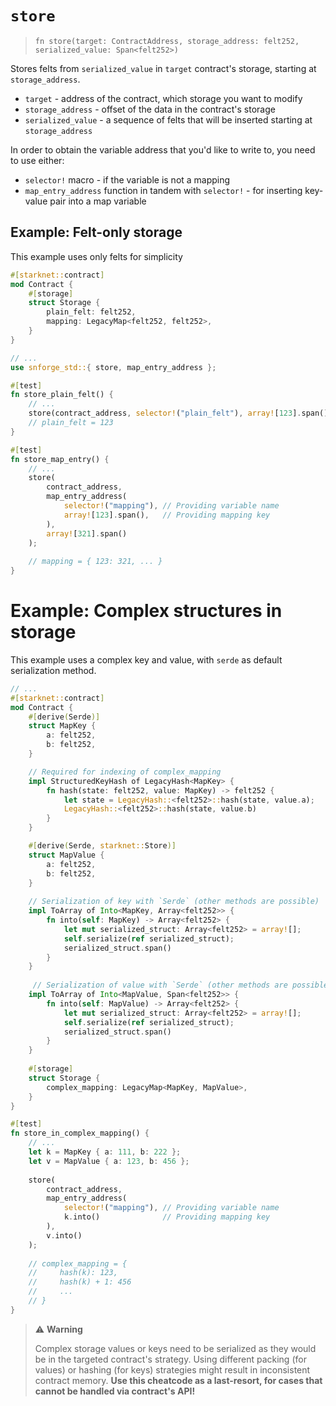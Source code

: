 # `store`

> `fn store(target: ContractAddress, storage_address: felt252, serialized_value: Span<felt252>)`

Stores felts from `serialized_value` in `target` contract's storage, starting at `storage_address`. 

- `target` - address of the contract, which storage you want to modify
- `storage_address` - offset of the data in the contract's storage 
- `serialized_value` - a sequence of felts that will be inserted starting at `storage_address` 


In order to obtain the variable address that you'd like to write to, you need to use either:
- `selector!` macro - if the variable is not a mapping
- `map_entry_address` function in tandem with `selector!` - for inserting key-value pair into a map variable

## Example: Felt-only storage
This example uses only felts for simplicity

```rust
#[starknet::contract]
mod Contract {
    #[storage]
    struct Storage {
        plain_felt: felt252,
        mapping: LegacyMap<felt252, felt252>,
    }
}

// ...
use snforge_std::{ store, map_entry_address };

#[test]
fn store_plain_felt() {
    // ...
    store(contract_address, selector!("plain_felt"), array![123].span());
    // plain_felt = 123
}

#[test]
fn store_map_entry() {
    // ...
    store(
        contract_address, 
        map_entry_address(
            selector!("mapping"), // Providing variable name
            array![123].span(),   // Providing mapping key 
        ),
        array![321].span()
    );
    
    // mapping = { 123: 321, ... }
}
```

# Example: Complex structures in storage
This example uses a complex key and value, with `serde` as default serialization method.

```rust
// ...
#[starknet::contract]
mod Contract {
    #[derive(Serde)]
    struct MapKey {
        a: felt252,
        b: felt252,
    }

    // Required for indexing of complex_mapping
    impl StructuredKeyHash of LegacyHash<MapKey> {
        fn hash(state: felt252, value: MapKey) -> felt252 {
            let state = LegacyHash::<felt252>::hash(state, value.a);
            LegacyHash::<felt252>::hash(state, value.b)
        }
    }

    #[derive(Serde, starknet::Store)]
    struct MapValue {
        a: felt252,
        b: felt252,
    }
    
    // Serialization of key with `Serde` (other methods are possible)
    impl ToArray of Into<MapKey, Array<felt252>> {
        fn into(self: MapKey) -> Array<felt252> {
            let mut serialized_struct: Array<felt252> = array![];
            self.serialize(ref serialized_struct);
            serialized_struct.span()
        }
    }
    
     // Serialization of value with `Serde` (other methods are possible)
    impl ToArray of Into<MapValue, Span<felt252>> {
        fn into(self: MapValue) -> Array<felt252> {
            let mut serialized_struct: Array<felt252> = array![];
            self.serialize(ref serialized_struct);
            serialized_struct.span()
        }
    }
    
    #[storage]
    struct Storage {
        complex_mapping: LegacyMap<MapKey, MapValue>,
    }
}

#[test]
fn store_in_complex_mapping() {
    // ...
    let k = MapKey { a: 111, b: 222 };
    let v = MapValue { a: 123, b: 456 };
    
    store(
        contract_address, 
        map_entry_address(
            selector!("mapping"), // Providing variable name
            k.into()              // Providing mapping key
        ),
        v.into()
    );
    
    // complex_mapping = { 
    //     hash(k): 123,
    //     hash(k) + 1: 456 
    //     ...
    // }
}
```

> ⚠️ **Warning**
> 
> Complex storage values or keys need to be serialized as they would be in the targeted contract's strategy.
> Using different packing (for values) or hashing (for keys) strategies might result in inconsistent contract memory.
> **Use this cheatcode as a last-resort, for cases that cannot be handled via contract's API!**

